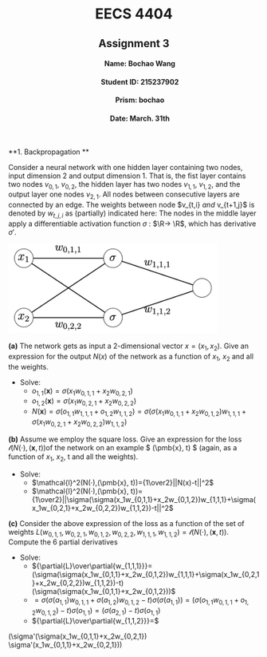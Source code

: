



<h1 style="text-align:center">EECS 4404</h1>

<h2 style="text-align:center">Assignment 3</h2>

























<ul>
    <h4 style="text-align:center">Name: Bochao Wang</h4>
    <h4 style="text-align:center">Student ID: 215237902</h4>
    <h4 style="text-align:center">Prism: bochao</h4>
    <h4 style="text-align:center">Date: March. 31th</h4>
</ul>


​    





































**1. Backpropagation **

Consider a neural network with one hidden layer containing two nodes, input dimension 2 and output dimension 1. That is, the fist layer contains two nodes $v_{0,1}$, $v_{0,2}$, the hidden layer has two nodes $v_{1,1}$, $v_{1,2}$, and the output layer one nodes $v_{2,1}$. All nodes between consecutive layers are connected by an edge. The weights between node $v_{t,i} $and$ v_{t+1,j}$ is denoted by $w_{t,j,i}$ as (partially) indicated here: The nodes in the middle layer apply a differentiable activation function $\sigma$ : $\R→ \R$, which has derivative $\sigma'$.

<img src="./fig/nn.png" style="zoom:45%"/>

**(a)** The network gets as input a 2-dimensional vector $x = (x_1, x_2)​$. Give an expression for the output $N(x)​$ of the network as a function of $x_1​$, $x_2​$ and all the weights. 

- Solve:
  - $o_{1,1}(\pmb{x})=\sigma(x_1w_{0,1,1}+x_2w_{0,2,1})​$
  - $o_{1,2}(\pmb{x})=\sigma(x_1w_{0,2,1}+x_2w_{0,2,2})​$
  - $N(\pmb{x})=\sigma(o_{1,1}w_{1,1,1}+o_{1,2}w_{1,1,2})=\sigma(\sigma(x_1w_{0,1,1}+x_2w_{0,1,2})w_{1,1,1}+\sigma(x_1w_{0,2,1}+x_2w_{0,2,2})w_{1,1,2})$



**(b)** Assume we employ the square loss. Give an expression for the loss $\mathcal{l}(N(·),(\pmb{x}, t))​$ of the network on an example $ (\pmb{x}, t) ​$ (again, as a function of $x_1​$, $x_2​$, t and all the weights).

- Solve:
  - $\mathcal{l}^2(N(·),(\pmb{x}, t))={1\over2}||N(x)-t||^2​$
  - $\mathcal{l}^2(N(·),(\pmb{x}, t))={1\over2}||\sigma(\sigma(x_1w_{0,1,1}+x_2w_{0,1,2})w_{1,1,1}+\sigma(x_1w_{0,2,1}+x_2w_{0,2,2})w_{1,1,2})-t||^2$



**(c)** Consider the above expression of the loss as a function of the set of weights $L(w_{0,1,1}, w_{0,2,1}, w_{0,1,2}, w_{0,2,2}, w_{1,1,1}, w_{1,1,2}) = \mathcal{l}(N(·),(\pmb{x}, t))​$. Compute the 6 partial derivatives

- Solve:
  - ${\partial{L}\over\partial{w_{1,1,1}}}=(\sigma(\sigma(x_1w_{0,1,1}+x_2w_{0,1,2})w_{1,1,1}+\sigma(x_1w_{0,2,1}+x_2w_{0,2,2})w_{1,1,2})-t) (\sigma(\sigma(x_1w_{0,1,1}+x_2w_{0,1,2}))​$
  - $=\sigma(\sigma(a_{1,1})w_{0,1,1}+\sigma(a_{1,2})w_{0,1,2}-t) \sigma(\sigma(a_{1,1})) = (\sigma(o_{1,1}w_{0,1,1} + o_{1,2}w_{0,1,2})-t)\sigma(o_{1,1})=(\sigma(a_{2,1})-t)\sigma(o_{1,1})$
  - ${\partial{L}\over\partial{w_{1,1,2}}}=​$





























(\sigma'(\sigma(x_1w_{0,1,1}+x_2w_{0,2,1}) \sigma'(x_1w_{0,1,1}+x_2w_{0,2,1}))